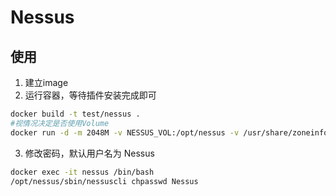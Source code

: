 # Nessus

## 使用

1. 建立image
2. 运行容器，等待插件安装完成即可

```bash
docker build -t test/nessus .
#视情况决定是否使用Volume
docker run -d -m 2048M -v NESSUS_VOL:/opt/nessus -v /usr/share/zoneinfo:/usr/share/zoneinfo:ro -p 8834:8834 --name nessus test/nessus
```

3. 修改密码，默认用户名为 Nessus

```bash
docker exec -it nessus /bin/bash
/opt/nessus/sbin/nessuscli chpasswd Nessus
```
